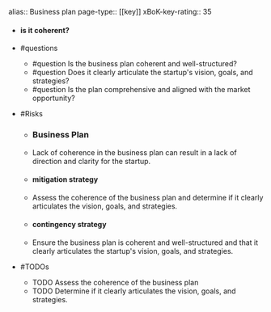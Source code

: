 alias:: Business plan
page-type:: [[key]]
xBoK-key-rating:: 35
- #### is it coherent?
- #questions
  - #question Is the business plan coherent and well-structured?
  - #question Does it clearly articulate the startup's vision, goals, and strategies?
  - #question Is the plan comprehensive and aligned with the market opportunity?
- #Risks

  - ### Business Plan
  - Lack of coherence in the business plan can result in a lack of direction and clarity for the startup.
  - #### mitigation strategy
  - Assess the coherence of the business plan and determine if it clearly articulates the vision, goals, and strategies.
  - #### contingency strategy
  - Ensure the business plan is coherent and well-structured and that it clearly articulates the startup's vision, goals, and strategies.
- #TODOs
  - TODO Assess the coherence of the business plan
  - TODO  Determine if it clearly articulates the vision, goals, and strategies.


